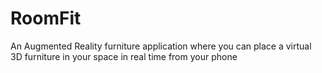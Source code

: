 # RoomFit
An Augmented Reality furniture application where you can place a virtual 3D furniture in your space in real time from your phone
